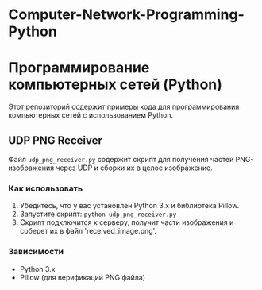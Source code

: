 # Computer-Network-Programming-Python
# Программирование компьютерных сетей (Python)

Этот репозиторий содержит примеры кода для программирования компьютерных сетей с использованием Python.

## UDP PNG Receiver

Файл `udp_png_receiver.py` содержит скрипт для получения частей PNG-изображения через UDP и сборки их в целое изображение.

### Как использовать

1. Убедитесь, что у вас установлен Python 3.x и библиотека Pillow.
2. Запустите скрипт: `python udp_png_receiver.py`
3. Скрипт подключится к серверу, получит части изображения и соберет их в файл 'received_image.png'.

### Зависимости

- Python 3.x
- Pillow (для верификации PNG файла)
